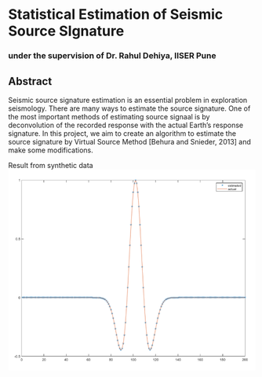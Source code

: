 # Statistical Estimation of Seismic Source SIgnature
### under the supervision of Dr. Rahul Dehiya, IISER Pune

## Abstract
Seismic source signature estimation is an essential problem in exploration seismology. There are many ways to estimate the source signature. One of the most
important methods of estimating source signaal is by deconvolution of the recorded response with the actual Earth’s response signature. In this project, we aim to
create an algorithm to estimate the source signature by Virtual Source Method [Behura and Snieder, 2013] and make some modifications.

<p style="text-align:centre;">
  Result from synthetic data <br>
  <img src="image10.png" width="750"/>

</p>
